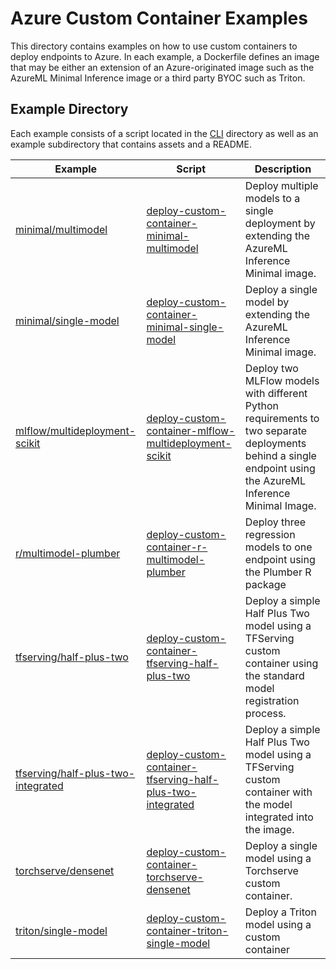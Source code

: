 # Azure Custom Container Examples 

This directory contains examples on how to use custom containers to deploy endpoints to Azure. In each example, a Dockerfile defines an image that may be either an extension of an Azure-originated image such as the AzureML Minimal Inference image or a third party BYOC such as Triton.


## Example Directory

Each example consists of a script located in the [CLI](../../..) directory as well as an example subdirectory that contains assets and a README.

|Example|Script|Description| 
|-------|------|---------|
|[minimal/multimodel](minimal/multimodel)|[deploy-custom-container-minimal-multimodel](../../../deploy-custom-container-minimal-multimodel.sh)|Deploy multiple models to a single deployment by extending the AzureML Inference Minimal image.|
|[minimal/single-model](minimal/single-model)|[deploy-custom-container-minimal-single-model](../../../deploy-custom-container-minimal-single-model.sh)|Deploy a single model by extending the AzureML Inference Minimal image.|
|[mlflow/multideployment-scikit](mlflow/multideployment-scikit)|[deploy-custom-container-mlflow-multideployment-scikit](../../../deploy-custom-container-mlflow-multideployment-scikit.sh)|Deploy two MLFlow models with different Python requirements to two separate deployments behind a single endpoint using the AzureML Inference Minimal Image.|
|[r/multimodel-plumber](r/multimodel-plumber)|[deploy-custom-container-r-multimodel-plumber](../../../deploy-custom-container-r-multimodel-plumber.sh)|Deploy three regression models to one endpoint using the Plumber R package|
|[tfserving/half-plus-two](tfserving/half-plus-two)|[deploy-custom-container-tfserving-half-plus-two](../../../deploy-custom-container-tfserving-half-plus-two.sh)|Deploy a simple Half Plus Two model using a TFServing custom container using the standard model registration process.|
|[tfserving/half-plus-two-integrated](tfserving/half-plus-two-integrated)|[deploy-custom-container-tfserving-half-plus-two-integrated](../../../deploy-custom-container-tfserving-half-plus-two-integrated.sh)|Deploy a simple Half Plus Two model using a TFServing custom container with the model integrated into the image.|
|[torchserve/densenet](torchserve/densenet)|[deploy-custom-container-torchserve-densenet](../../../deploy-custom-container-torchserve-densenet.sh)|Deploy a single model using a Torchserve custom container.| 
|[triton/single-model](triton/single-model)|[deploy-custom-container-triton-single-model](../../../deploy-custom-container-triton-single-model.sh)|Deploy a Triton model using a custom container|